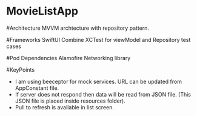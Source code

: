 # MovieListApp

#Architecture
MVVM archtecture with repository pattern.

#Frameworks
SwiftUI
Combine
XCTest for viewModel and Repository test cases

#Pod Dependencies
Alamofire Networking library 

#KeyPoints
- I am using beeceptor for mock services. URL can be updated from AppConstant file.
- If server does not respond then data will be read from JSON file. (This JSON file is placed inside resources folder).
- Pull to refresh is available in list screen.



